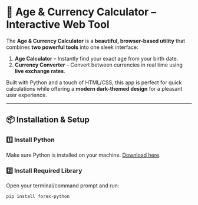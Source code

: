 # 🌟 Age & Currency Calculator – Interactive Web Tool  

The **Age & Currency Calculator** is a **beautiful, browser-based utility** that combines **two powerful tools** into one sleek interface:  
1. **Age Calculator** – Instantly find your exact age from your birth date.  
2. **Currency Converter** – Convert between currencies in real time using **live exchange rates**.  

Built with Python and a touch of HTML/CSS, this app is perfect for quick calculations while offering a **modern dark-themed design** for a pleasant user experience.  

---

## 📦 Installation & Setup  

### 1️⃣ Install Python  
Make sure Python is installed on your machine. [Download here](https://www.python.org/downloads/).  

### 2️⃣ Install Required Library  
Open your terminal/command prompt and run:  
```bash
pip install forex-python
